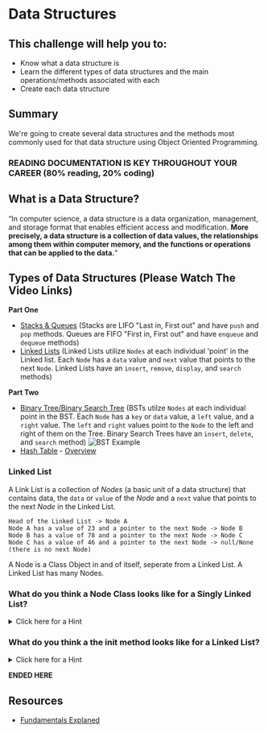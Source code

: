# Data Structures

## This challenge will help you to:
- Know what a data structure is
- Learn the different types of data structures and the main operations/methods associated with each
- Create each data structure

## Summary
We're going to create several data structures and the methods most commonly used for that data structure using Object Oriented Programming.

### READING DOCUMENTATION IS KEY THROUGHOUT YOUR CAREER (80% reading, 20% coding)

## What is a Data Structure?

“In computer science, a data structure is a data organization, management, and storage format that enables efficient access and modification. __More precisely, a data structure is a collection of data values, the relationships among them within computer memory, and the functions or operations that can be applied to the data.__”

## Types of Data Structures (Please Watch The Video Links)
__Part One__
- [Stacks & Queues](https://youtu.be/wjI1WNcIntg) (Stacks are LIFO "Last in, First out" and have `push` and `pop` methods. Queues are FIFO "First in, First out" and have `enqueue` and `dequeue` methods)
- [Linked Lists](https://youtu.be/njTh_OwMljA) (Linked Lists utilize `Nodes` at each individual 'point' in the Linked list. Each `Node` has a `data` value and `next` value that points to the next `Node`. Linked Lists have an `insert`, `remove`, `display`, and `search` methods)

__Part Two__
- [Binary Tree/Binary Search Tree](https://youtu.be/D5SrAga1pno) (BSTs utilze `Nodes` at each individual point in the BST. Each `Node` has a `key` or `data` value, a `left` value, and a `right` value. The `left` and `right` values point to the `Node` to the left and right of them on the Tree. Binary Search Trees have an `insert`, `delete`, and `search` method)
![BST Example](https://github.com/kiloplatoon/curriculum/blob/master/week-03/lecture-materials/bst.png)
- [Hash Table](https://youtu.be/h2d9b_nEzoA) - [Overview](https://www.hackerearth.com/practice/data-structures/hash-tables/basics-of-hash-tables/tutorial/)


### Linked List
A Link List is a collection of _Nodes_ (a basic unit of a data structure) that contains data, the `data` or  `value` of the _Node_ and a `next` value that points to the next _Node_ in the Linked List.

```
Head of the Linked List -> Node A
Node A has a value of 23 and a pointer to the next Node -> Node B
Node B has a value of 78 and a pointer to the next Node -> Node C
Node C has a value of 46 and a pointer to the next Node -> null/None (there is no next Node)
```

A Node is a Class Object in and of itself, seperate from a Linked List. A Linked List has many Nodes.

### What do you think a Node Class looks like for a Singly Linked List?
<details><summary>Click here for a Hint</summary>
<p>

__Node Example in Python__
```python
class Node:
  def __init__(self, value):
    self.value = value
    self.next = None
```
</p>
</details>


### What do you think a the __init__ method looks like for a Linked List?
<details><summary>Click here for a Hint</summary>
<p>

__Here is the basic Class structure of a Linked List in Python__
```python
class LinkList():
  def __init__(self, head=None):
    self.head = head
    self.length # we're going to store the length of the Linked List here

  def add(self, data):
    # write your code to ADD an element to the Linked List
    pass

  def remove(self, data):
    # write your code to REMOVE an element from the Linked List
    pass

  def get(self, element):
    # write you code to GET and return an element from the Linked List
    pass

# ---- Node -----
class Node():
  # your __init__ method here

```
</p>
</details>

__ENDED HERE__

## Resources
* [Fundamentals Explaned](https://www.interviewcake.com/article/python/data-structures-coding-interview)

